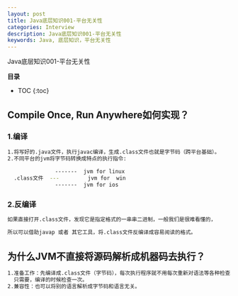 ```yaml
---
layout: post
title: Java底层知识001-平台无关性
categories: Interview
description: Java底层知识001-平台无关性
keywords: Java, 底层知识，平台无关性
---
```


 Java底层知识001-平台无关性

**目录**

* TOC
{:toc}

## Compile Once, Run Anywhere如何实现？

### 1.编译

```sh
1.将写好的.java文件，执行javac编译，生成.class文件也就是字节码（跨平台基础）。
2.不同平台的jvm将字节码转换成特点的执行指令:
  
               -------  jvm for linux
  .class文件  ---         jvm for  win
               -------  jvm for ios             
```

### 2.反编译

```sh
如果直接打开.class文件，发现它是指定格式的一串串二进制，一般我们是很难看懂的，

所以可以借助javap 或者 其它工具，将.class文件反编译成容易阅读的格式。
```

## 为什么JVM不直接将源码解析成机器码去执行？

```sh
1.准备工作：先编译成.class文件（字节码），每次执行程序就不用每次重新对语法等各种检查。
  只需要，编译的时候检查一次。
2.兼容性：也可以将别的语言解析成字节码和语言无关。
```